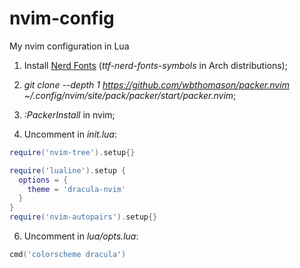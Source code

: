 # nvim-config
My nvim configuration in Lua

1. Install [Nerd Fonts](https://www.nerdfonts.com/) (*ttf-nerd-fonts-symbols* in Arch distributions);

2. *git clone --depth 1 https://github.com/wbthomason/packer.nvim ~/.config/nvim/site/pack/packer/start/packer.nvim*;

4. *:PackerInstall* in nvim;

5. Uncomment in *init.lua*:
~~~lua
require('nvim-tree').setup{}

require('lualine').setup {
  options = {
    theme = 'dracula-nvim'
  }
}
require('nvim-autopairs').setup{}
~~~
6. Uncomment in *lua/opts.lua*:
~~~lua
cmd('colorscheme dracula')
~~~
